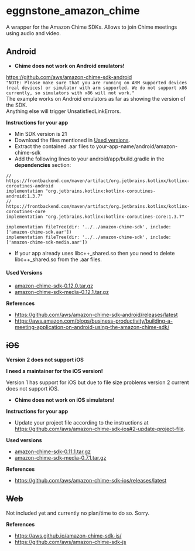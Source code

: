 # eggnstone_amazon_chime

A wrapper for the Amazon Chime SDKs. Allows to join Chime meetings using audio and video.

## Android

* **Chime does not work on Android emulators!**

https://github.com/aws/amazon-chime-sdk-android  
```"NOTE: Please make sure that you are running on ARM supported devices (real devices) or simulator with arm supported. We do not support x86 currently, so simulators with x86 will not work."```  
The example works on Android emulators as far as showing the version of the SDK.  
Anything else will trigger UnsatisfiedLinkErrors.

**Instructions for your app**

* Min SDK version is 21
* Download the files mentioned in [Used versions](#used-versions).
* Extract the contained .aar files to your-app-name/android/amazon-chime-sdk 
* Add the following lines to your android/app/build.gradle in the **dependencies** section:
```
// https://frontbackend.com/maven/artifact/org.jetbrains.kotlinx/kotlinx-coroutines-android  
implementation "org.jetbrains.kotlinx:kotlinx-coroutines-android:1.3.7"  
// https://frontbackend.com/maven/artifact/org.jetbrains.kotlinx/kotlinx-coroutines-core  
implementation "org.jetbrains.kotlinx:kotlinx-coroutines-core:1.3.7"

implementation fileTree(dir: '../../amazon-chime-sdk', include: ['amazon-chime-sdk.aar'])
implementation fileTree(dir: '../../amazon-chime-sdk', include: ['amazon-chime-sdk-media.aar'])
```
* If your app already uses libc++_shared.so then you need to delete libc++_shared.so from the .aar files.

#### Used Versions
* [amazon-chime-sdk-0.12.0.tar.gz](https://amazon-chime-sdk-android.s3.amazonaws.com/sdk/0.12.0/amazon-chime-sdk-0.12.0.tar.gz)
* [amazon-chime-sdk-media-0.12.1.tar.gz](https://amazon-chime-sdk-android.s3.amazonaws.com/media/0.12.1/amazon-chime-sdk-media-0.12.1.tar.gz)

**References**
* https://github.com/aws/amazon-chime-sdk-android/releases/latest
* https://aws.amazon.com/blogs/business-productivity/building-a-meeting-application-on-android-using-the-amazon-chime-sdk/

## ~~iOS~~

**Version 2 does not support iOS**

**I need a maintainer for the iOS version!**

Version 1 has support for iOS but due to file size problems version 2 current does not support iOS. 

* **Chime does not work on iOS simulators!**

**Instructions for your app**

* Update your project file according to the instructions at https://github.com/aws/amazon-chime-sdk-ios#2-update-project-file.

**Used versions**
* [amazon-chime-sdk-0.11.1.tar.gz](https://amazon-chime-sdk-ios.s3.amazonaws.com/sdk-without-bitcode/0.11.1/AmazonChimeSDK-0.11.1.tar.gz)
* [amazon-chime-sdk-media-0.7.1.tar.gz](https://amazon-chime-sdk-ios.s3.amazonaws.com/media-without-bitcode/0.7.1/AmazonChimeSDKMedia-0.7.1.tar.gz)

**References**
* https://github.com/aws/amazon-chime-sdk-ios/releases/latest

## ~~Web~~

Not included yet and currently no plan/time to do so. Sorry.

**References**
* https://aws.github.io/amazon-chime-sdk-js/
* https://github.com/aws/amazon-chime-sdk-js
